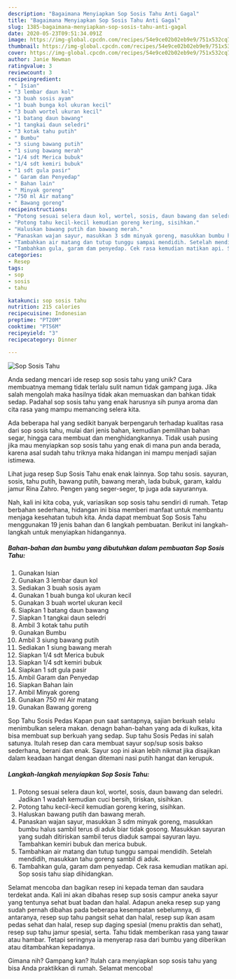 ```yaml
---
description: "Bagaimana Menyiapkan Sop Sosis Tahu Anti Gagal"
title: "Bagaimana Menyiapkan Sop Sosis Tahu Anti Gagal"
slug: 1385-bagaimana-menyiapkan-sop-sosis-tahu-anti-gagal
date: 2020-05-23T09:51:34.091Z
image: https://img-global.cpcdn.com/recipes/54e9ce02b02eb9e9/751x532cq70/sop-sosis-tahu-foto-resep-utama.jpg
thumbnail: https://img-global.cpcdn.com/recipes/54e9ce02b02eb9e9/751x532cq70/sop-sosis-tahu-foto-resep-utama.jpg
cover: https://img-global.cpcdn.com/recipes/54e9ce02b02eb9e9/751x532cq70/sop-sosis-tahu-foto-resep-utama.jpg
author: Janie Newman
ratingvalue: 3
reviewcount: 3
recipeingredient:
- " Isian"
- "3 lembar daun kol"
- "3 buah sosis ayam"
- "1 buah bunga kol ukuran kecil"
- "3 buah wortel ukuran kecil"
- "1 batang daun bawang"
- "1 tangkai daun seledri"
- "3 kotak tahu putih"
- " Bumbu"
- "3 siung bawang putih"
- "1 siung bawang merah"
- "1/4 sdt Merica bubuk"
- "1/4 sdt kemiri bubuk"
- "1 sdt gula pasir"
- " Garam dan Penyedap"
- " Bahan lain"
- " Minyak goreng"
- "750 ml Air matang"
- " Bawang goreng"
recipeinstructions:
- "Potong sesuai selera daun kol, wortel, sosis, daun bawang dan seledri. Jadikan 1 wadah kemudian cuci bersih, tiriskan, sisihkan."
- "Potong tahu kecil-kecil kemudian goreng kering, sisihkan."
- "Haluskan bawang putih dan bawang merah."
- "Panaskan wajan sayur, masukkan 3 sdm minyak goreng, masukkan bumbu halus sambil terus di aduk biar tidak gosong. Masukkan sayuran yang sudah ditiriskan sambil terus diaduk sampai sayuran layu. Tambahkan kemiri bubuk dan merica bubuk."
- "Tambahkan air matang dan tutup tunggu sampai mendidih. Setelah mendidih, masukkan tahu goreng sambil di aduk."
- "Tambahkan gula, garam dam penyedap. Cek rasa kemudian matikan api. Sop sosis tahu siap dihidangkan."
categories:
- Resep
tags:
- sop
- sosis
- tahu

katakunci: sop sosis tahu 
nutrition: 215 calories
recipecuisine: Indonesian
preptime: "PT20M"
cooktime: "PT56M"
recipeyield: "3"
recipecategory: Dinner

---
```



![Sop Sosis Tahu](https://img-global.cpcdn.com/recipes/54e9ce02b02eb9e9/751x532cq70/sop-sosis-tahu-foto-resep-utama.jpg)

Anda sedang mencari ide resep sop sosis tahu yang unik? Cara membuatnya memang tidak terlalu sulit namun tidak gampang juga. Jika salah mengolah maka hasilnya tidak akan memuaskan dan bahkan tidak sedap. Padahal sop sosis tahu yang enak harusnya sih punya aroma dan cita rasa yang mampu memancing selera kita.

Ada beberapa hal yang sedikit banyak berpengaruh terhadap kualitas rasa dari sop sosis tahu, mulai dari jenis bahan, kemudian pemilihan bahan segar, hingga cara membuat dan menghidangkannya. Tidak usah pusing jika mau menyiapkan sop sosis tahu yang enak di mana pun anda berada, karena asal sudah tahu triknya maka hidangan ini mampu menjadi sajian istimewa.

Lihat juga resep Sup Sosis Tahu enak enak lainnya. Sop tahu sosis. sayuran, sosis, tahu putih, bawang putih, bawang merah, lada bubuk, garam, kaldu jamur Rina Zahro. Pengen yang seger-seger, tp juga ada sayurannya.


Nah, kali ini kita coba, yuk, variasikan sop sosis tahu sendiri di rumah. Tetap berbahan sederhana, hidangan ini bisa memberi manfaat untuk membantu menjaga kesehatan tubuh kita. Anda dapat membuat Sop Sosis Tahu menggunakan 19 jenis bahan dan 6 langkah pembuatan. Berikut ini langkah-langkah untuk menyiapkan hidangannya.

<!--inarticleads1-->

##### Bahan-bahan dan bumbu yang dibutuhkan dalam pembuatan Sop Sosis Tahu:

1. Gunakan  Isian
1. Gunakan 3 lembar daun kol
1. Sediakan 3 buah sosis ayam
1. Gunakan 1 buah bunga kol ukuran kecil
1. Gunakan 3 buah wortel ukuran kecil
1. Siapkan 1 batang daun bawang
1. Siapkan 1 tangkai daun seledri
1. Ambil 3 kotak tahu putih
1. Gunakan  Bumbu
1. Ambil 3 siung bawang putih
1. Sediakan 1 siung bawang merah
1. Siapkan 1/4 sdt Merica bubuk
1. Siapkan 1/4 sdt kemiri bubuk
1. Siapkan 1 sdt gula pasir
1. Ambil  Garam dan Penyedap
1. Siapkan  Bahan lain
1. Ambil  Minyak goreng
1. Gunakan 750 ml Air matang
1. Gunakan  Bawang goreng


Sop Tahu Sosis Pedas Kapan pun saat santapnya, sajian berkuah selalu menimbulkan selera makan. denagn bahan-bahan yang ada di kulkas, kita bisa membuat sup berkuah yang sedap. Sup tahu Sosis Pedas ini salah satunya. Itulah resep dan cara membuat sayur sop/sup sosis bakso sederhana, berani dan enak. Sayur sop ini akan lebih nikmat jika disajikan dalam keadaan hangat dengan ditemani nasi putih hangat dan kerupuk. 

<!--inarticleads2-->

##### Langkah-langkah menyiapkan Sop Sosis Tahu:

1. Potong sesuai selera daun kol, wortel, sosis, daun bawang dan seledri. Jadikan 1 wadah kemudian cuci bersih, tiriskan, sisihkan.
1. Potong tahu kecil-kecil kemudian goreng kering, sisihkan.
1. Haluskan bawang putih dan bawang merah.
1. Panaskan wajan sayur, masukkan 3 sdm minyak goreng, masukkan bumbu halus sambil terus di aduk biar tidak gosong. Masukkan sayuran yang sudah ditiriskan sambil terus diaduk sampai sayuran layu. Tambahkan kemiri bubuk dan merica bubuk.
1. Tambahkan air matang dan tutup tunggu sampai mendidih. Setelah mendidih, masukkan tahu goreng sambil di aduk.
1. Tambahkan gula, garam dam penyedap. Cek rasa kemudian matikan api. Sop sosis tahu siap dihidangkan.


Selamat mencoba dan bagikan resep ini kepada teman dan saudara terdekat anda. Kali ini akan dibahas resep sup sosis campur aneka sayur yang tentunya sehat buat badan dan halal. Adapun aneka resep sup yang sudah pernah dibahas pada beberapa kesempatan sebelumnya, di antaranya, resep sup tahu pangsit sehat dan halal, resep sup ikan asam pedas sehat dan halal, resep sup daging spesial (menu praktis dan sehat), resep sup tahu jamur spesial, serta. Tahu tidak memberikan rasa yang tawar atau hambar. Tetapi seringnya ia menyerap rasa dari bumbu yang diberikan atau ditambahkan kepadanya. 

Gimana nih? Gampang kan? Itulah cara menyiapkan sop sosis tahu yang bisa Anda praktikkan di rumah. Selamat mencoba!
